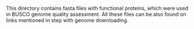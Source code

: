This directory contains fasta files with functional proteins, which were used in BUSCO genome quality assessment. All these files can be also found on links mentioned in step with genome downloading. 
